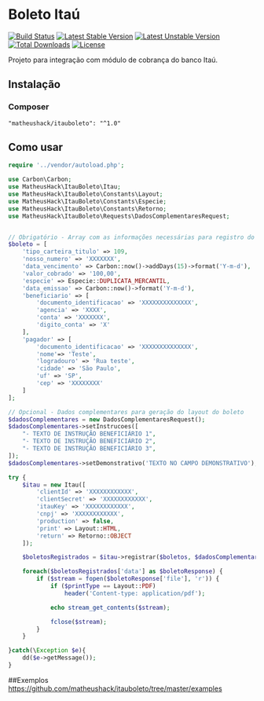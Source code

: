 # Boleto Itaú
[![Build Status](https://travis-ci.org/matheushack/itauboleto.svg?branch=master)](https://travis-ci.org/matheushack/itauboleto)
[![Latest Stable Version](https://poser.pugx.org/matheushack/itauboleto/v/stable)](https://packagist.org/packages/matheushack/itauboleto)
[![Latest Unstable Version](https://poser.pugx.org/matheushack/itauboleto/v/unstable)](https://packagist.org/packages/matheushack/itauboleto)
[![Total Downloads](https://poser.pugx.org/matheushack/itauboleto/downloads)](https://packagist.org/packages/matheushack/itauboleto)
[![License](https://poser.pugx.org/matheushack/itauboleto/license)](https://packagist.org/packages/matheushack/itauboleto)
 
Projeto para integração com módulo de cobrança do banco Itaú.

## Instalação
### Composer
```
"matheushack/itauboleto": "^1.0"
```

## Como usar
```php
require '../vendor/autoload.php';

use Carbon\Carbon;
use MatheusHack\ItauBoleto\Itau;
use MatheusHack\ItauBoleto\Constants\Layout;
use MatheusHack\ItauBoleto\Constants\Especie;
use MatheusHack\ItauBoleto\Constants\Retorno;
use MatheusHack\ItauBoleto\Requests\DadosComplementaresRequest;


// Obrigatório - Array com as informações necessárias para registro do boleto
$boleto = [
    'tipo_carteira_titulo' => 109,
    'nosso_numero' => 'XXXXXXX',
    'data_vencimento' => Carbon::now()->addDays(15)->format('Y-m-d'),
    'valor_cobrado' => '100,00',
    'especie' => Especie::DUPLICATA_MERCANTIL,
    'data_emissao' => Carbon::now()->format('Y-m-d'),
    'beneficiario' => [
        'documento_identificacao' => 'XXXXXXXXXXXXXX',
        'agencia' => 'XXXX',
        'conta' => 'XXXXXXX',
        'digito_conta' => 'X'
    ],
    'pagador' => [
        'documento_identificacao' => 'XXXXXXXXXXXXXX',
        'nome'=> 'Teste',
        'logradouro' => 'Rua teste',
        'cidade' => 'São Paulo',
        'uf' => 'SP',
        'cep' => 'XXXXXXXX'
    ]
];

// Opcional - Dados complementares para geração do layout do boleto
$dadosComplementares = new DadosComplementaresRequest();
$dadosComplementares->setInstrucoes([
    "- TEXTO DE INSTRUÇÃO BENEFICIÁRIO 1",
    "- TEXTO DE INSTRUÇÃO BENEFICIÁRIO 2",
    "- TEXTO DE INSTRUÇÃO BENEFICIÁRIO 3",
]);
$dadosComplementares->setDemonstrativo('TEXTO NO CAMPO DEMONSTRATIVO');

try {
    $itau = new Itau([
        'clientId' => 'XXXXXXXXXXXX',
        'clientSecret' => 'XXXXXXXXXXXX',
        'itauKey' => 'XXXXXXXXXXXX',
        'cnpj' => 'XXXXXXXXXXXX',
        'production' => false,
        'print' => Layout::HTML,
        'return' => Retorno::OBJECT
    ]);

    $boletosRegistrados = $itau->registrar($boletos, $dadosComplementares);

    foreach($boletosRegistrados['data'] as $boletoResponse) {
        if ($stream = fopen($boletoResponse['file'], 'r')) {
            if ($printType == Layout::PDF)
                header('Content-type: application/pdf');

            echo stream_get_contents($stream);

            fclose($stream);
        }
    }

}catch(\Exception $e){
    dd($e->getMessage());
}

```
##Exemplos
https://github.com/matheushack/itauboleto/tree/master/examples
